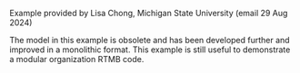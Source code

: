 Example provided by Lisa Chong, Michigan State University (email 29 Aug 2024)

The model in this example is obsolete and has been developed further and
improved in a monolithic format. This example is still useful to demonstrate a
modular organization RTMB code.
